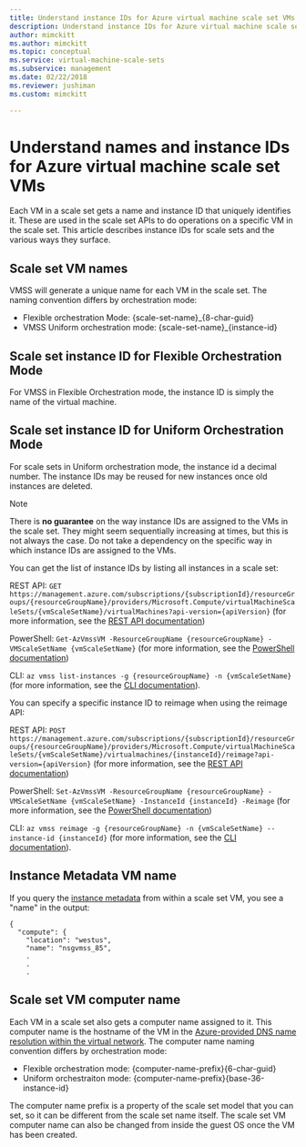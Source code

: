 ```yaml
---
title: Understand instance IDs for Azure virtual machine scale set VMs
description: Understand instance IDs for Azure virtual machine scale sets virtual machines and the various ways that they surface.
author: mimckitt
ms.author: mimckitt
ms.topic: conceptual
ms.service: virtual-machine-scale-sets
ms.subservice: management
ms.date: 02/22/2018
ms.reviewer: jushiman
ms.custom: mimckitt

---
```

# Understand names and instance IDs for Azure virtual machine scale set VMs


Each VM in a scale set gets a name and instance ID that uniquely identifies it. These are used in the scale set APIs to do operations on a specific VM in the scale set. This article describes instance IDs for scale sets and the various ways they surface.

## Scale set VM names

VMSS will generate a unique name for each VM in the scale set. The naming convention differs by orchestration mode:

* Flexible orchestration Mode: {scale-set-name}_{8-char-guid}
* VMSS Uniform orchestration mode: {scale-set-name}_{instance-id}

## Scale set instance ID for Flexible Orchestration Mode

For VMSS in Flexible Orchestration mode, the instance ID is simply the name of the virtual machine.

## Scale set instance ID for Uniform Orchestration Mode

For scale sets in Uniform orchestration mode, the instance id a decimal number. The instance IDs may be reused for new instances once old instances are deleted.

>[!NOTE]
> There is **no guarantee** on the way instance IDs are assigned to the VMs in the scale set. They might seem sequentially increasing at times, but this is not always the case. Do not take a dependency on the specific way in which instance IDs are assigned to the VMs.

You can get the list of instance IDs by listing all instances in a scale set:

REST API: `GET https://management.azure.com/subscriptions/{subscriptionId}/resourceGroups/{resourceGroupName}/providers/Microsoft.Compute/virtualMachineScaleSets/{vmScaleSetName}/virtualMachines?api-version={apiVersion}` (for more information, see the [REST API documentation](/rest/api/compute/virtualmachinescalesetvms/list))

PowerShell: `Get-AzVmssVM -ResourceGroupName {resourceGroupName} -VMScaleSetName {vmScaleSetName}` (for more information, see the [PowerShell documentation](/powershell/module/az.compute/get-azvmssvm))

CLI: `az vmss list-instances -g {resourceGroupName} -n {vmScaleSetName}` (for more information, see the [CLI documentation](/cli/azure/vmss)).


You can specify a specific instance ID to reimage when using the reimage API:

REST API: `POST https://management.azure.com/subscriptions/{subscriptionId}/resourceGroups/{resourceGroupName}/providers/Microsoft.Compute/virtualMachineScaleSets/{vmScaleSetName}/virtualmachines/{instanceId}/reimage?api-version={apiVersion}` (for more information, see the [REST API documentation](/rest/api/compute/virtualmachinescalesetvms/reimage))

PowerShell: `Set-AzVmssVM -ResourceGroupName {resourceGroupName} -VMScaleSetName {vmScaleSetName} -InstanceId {instanceId} -Reimage` (for more information, see the [PowerShell documentation](/powershell/module/az.compute/set-azvmssvm))

CLI: `az vmss reimage -g {resourceGroupName} -n {vmScaleSetName} --instance-id {instanceId}` (for more information, see the [CLI documentation](/cli/azure/vmss)).


## Instance Metadata VM name


If you query the [instance metadata](../virtual-machines/windows/instance-metadata-service.md) from within a scale set VM, you see a "name" in the output:

```output
{
  "compute": {
    "location": "westus",
    "name": "nsgvmss_85",
    .
    .
    .
```



## Scale set VM computer name

Each VM in a scale set also gets a computer name assigned to it. This computer name is the hostname of the VM in the [Azure-provided DNS name resolution within the virtual network](../virtual-network/virtual-networks-name-resolution-for-vms-and-role-instances.md). The computer name naming convention differs by orchestration mode:

* Flexible orchestration mode: {computer-name-prefix}{6-char-guid}
* Uniform orchestraiton mode: {computer-name-prefix}{base-36-instance-id}

The computer name prefix is a property of the scale set model that you can set, so it can be different from the scale set name itself. The scale set VM computer name can also be changed from inside the guest OS once the VM has been created.
